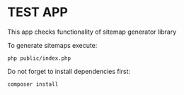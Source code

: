# TEST APP

This app checks functionality of sitemap generator library

To generate sitemaps execute:
```
php public/index.php 
```

Do not forget to install dependencies first: 
```
composer install
```
